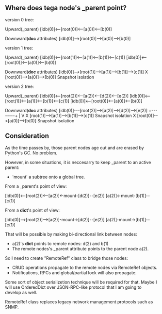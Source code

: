 Where does tega node's _parent point?
------------------------------------

version 0 tree:

Upward(_parent)
[idb(0)]<--[root(0)]<--[a(0)]<--[b(0)]

Downward(__doc__ attributes)
[idb(0)]-->[root(0)]-->[a(0)]-->[b(0)]

version 1 tree:

Upward(_parent)
[idb(0)]<--[root(1)]<--[a(1)]<--[b(1)]<--[c(1)]
[idb(0)]<--[root(0)]<--[a(0)]<--[b(0)]

Downward(__doc__ attributes)
[idb(0)]-->[root(1)]-->[a(1)]-->[b(1)]-->[c(1)]
         X [root(0)]-->[a(0)]-->[b(0)]           Snapshot isolation

version 2 tree:

Upward(_parent)
[idb(0)]<--[root(2)]<--[a(2)]<--[d(2)]<--[e(2)]
[idb(0)]<--[root(1)]<--[a(1)]<--[b(1)]<--[c(1)]
[idb(0)]<--[root(0)]<--[a(0)]<--[b(0)]

Downward(__doc__ attributes)
[idb(0)]---[root(2)]-->[a(2)]-->[d(2)]-->[e(2)]
                         +--------+
                                  |
                                  V
         X [root(1)]-->[a(1)]-->[b(1)]-->[c(1)]  Snapshot isolation
         X [root(0)]-->[a(0)]-->[b(0)]           Snapshot isolation


Consideration
-------------

As the time passes by, those parent nodes age out and are erased by Python's GC. No problem.

However, in some situations, it is neccesarry to keep _parent to an active parent:
* 'mount' a subtree onto a global tree.

From a _parent's point of view:

[idb(0)]<--[root(2)]<--[a(2)]<-mount-[d(2)]--[e(2)]
                       [a(2)]<-mount-[b(1)]--[c(1)]

From a __dict__'s point of view:

[idb(0)]-->[root(2)]-->[a(2)]-mount->[d(2)]--[e(2)]
                       [a(2)]-mount->[b(1)]--[c(1)]

That will be possible by making bi-directional link between nodes:
* a(2)'s __dict__ points to remote nodes: d(2) and b(1)
* The remote nodes's _parent attribute points to the parent node a(2).

So I need to create "RemoteRef" class to bridge those nodes:
* CRUD operations propagate to the remote nodes via RemoteRef objects.
* Notifications, RPCs and global/partial lock will also propagate.

Some sort of object serializetion technique will be required for that. Maybe I will use OrderedDict over JSON-RPC-like protocol that I am going to develop as well.

RemoteRef class replaces legacy network management protocols such as SNMP.

